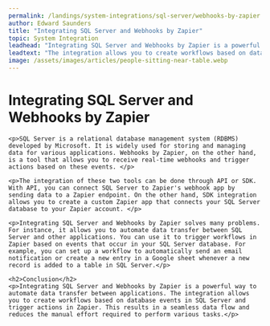 ```yaml
---
permalink: /landings/system-integrations/sql-server/webhooks-by-zapier
author: Edward Saunders
title: "Integrating SQL Server and Webhooks by Zapier"
topic: System Integration
leadhead: "Integrating SQL Server and Webhooks by Zapier is a powerful way to automate data transfer between applications"
leadtext: "The integration allows you to create workflows based on database events in SQL Server and trigger actions in Zapier. This results in a seamless data flow and reduces the manual effort required to perform various tasks."
image: /assets/images/articles/people-sitting-near-table.webp
---
```

<div class="arttext">	<h1>Integrating SQL Server and Webhooks by Zapier</h1>
	
	<p>SQL Server is a relational database management system (RDBMS) developed by Microsoft. It is widely used for storing and managing data for various applications. Webhooks by Zapier, on the other hand, is a tool that allows you to receive real-time webhooks and trigger actions based on these events. </p>

	<p>The integration of these two tools can be done through API or SDK. With API, you can connect SQL Server to Zapier's webhook app by sending data to a Zapier endpoint. On the other hand, SDK integration allows you to create a custom Zapier app that connects your SQL Server database to your Zapier account. </p>

	<p>Integrating SQL Server and Webhooks by Zapier solves many problems. For instance, it allows you to automate data transfer between SQL Server and other applications. You can use it to trigger workflows in Zapier based on events that occur in your SQL Server database. For example, you can set up a workflow to automatically send an email notification or create a new entry in a Google sheet whenever a new record is added to a table in SQL Server.</p>

	<h2>Conclusion</h2>
	<p>Integrating SQL Server and Webhooks by Zapier is a powerful way to automate data transfer between applications. The integration allows you to create workflows based on database events in SQL Server and trigger actions in Zapier. This results in a seamless data flow and reduces the manual effort required to perform various tasks.</p>

</div>